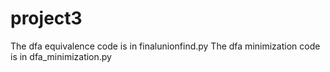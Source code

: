 # project3

The dfa equivalence code is in finalunionfind.py
The dfa minimization code is in dfa_minimization.py
